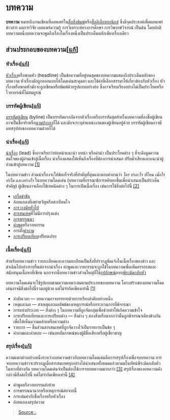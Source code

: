 
# บทความ

**บทความ** หมายถึงงานเขียนที่เผยแพร่ใน[สื่อสิ่งพิมพ์](https://th.wikipedia.org/w/index.php?title=%E0%B8%AA%E0%B8%B7%E0%B9%88%E0%B8%AD%E0%B8%AA%E0%B8%B4%E0%B9%88%E0%B8%87%E0%B8%9E%E0%B8%B4%E0%B8%A1%E0%B8%9E%E0%B9%8C&action=edit&redlink=1 "สื่อสิ่งพิมพ์ (ไม่มีหน้า)")หรือ[สื่ออิเล็กทรอนิกส์](https://th.wikipedia.org/w/index.php?title=%E0%B8%AA%E0%B8%B7%E0%B9%88%E0%B8%AD%E0%B8%AD%E0%B8%B4%E0%B9%80%E0%B8%A5%E0%B9%87%E0%B8%81%E0%B8%97%E0%B8%A3%E0%B8%AD%E0%B8%99%E0%B8%B4%E0%B8%81%E0%B8%AA%E0%B9%8C&action=edit&redlink=1 "สื่ออิเล็กทรอนิกส์ (ไม่มีหน้า)") ซึ่งมีจุดประสงค์เพื่อเผยแพร่ข่าวสาร ผลการวิจัย เผยแพร่ความรู้ การวิเคราะห์ทางการศึกษา การวิพากษ์วิจารณ์ เป็นต้น โดยปกติบทความหนึ่งบทความจะพูดถึงเรื่องใดเรื่องหนึ่งเป็นประเด็นหลักเพียงเรื่องเดียว

## ส่วนประกอบของบทความ[[แก้](https://th.wikipedia.org/w/index.php?title=%E0%B8%9A%E0%B8%97%E0%B8%84%E0%B8%A7%E0%B8%B2%E0%B8%A1&action=edit&section=1 "แก้ไขส่วน: ส่วนประกอบของบทความ")]

### หัวเรื่อง[[แก้](https://th.wikipedia.org/w/index.php?title=%E0%B8%9A%E0%B8%97%E0%B8%84%E0%B8%A7%E0%B8%B2%E0%B8%A1&action=edit&section=2 "แก้ไขส่วน: หัวเรื่อง")]

[หัวเรื่อง](https://th.wikipedia.org/w/index.php?title=%E0%B8%AB%E0%B8%B1%E0%B8%A7%E0%B9%80%E0%B8%A3%E0%B8%B7%E0%B9%88%E0%B8%AD%E0%B8%87&action=edit&redlink=1 "หัวเรื่อง (ไม่มีหน้า)")หรือพาดหัว (headline) เป็นข้อความที่อยู่บนสุดของบทความแสดงถึงประเด็นหลักของบทความ หัวเรื่องมักถูกออกแบบให้โดดเด่นสะดุดตา และใช้คำที่เลือกสรรมาให้เกี่ยวข้องกับหัวเรื่อง หัวเรื่องหรือพาดหัวมักจะถูกเขียนหรือพิมพ์ด้วยรูปแบบอย่างย่อ ซึ่งอาจเรียบเรียงอย่างไม่เป็นประโยคหรือไวยากรณ์ที่ไม่สมบูรณ์

### บรรทัดผู้เขียน[[แก้](https://th.wikipedia.org/w/index.php?title=%E0%B8%9A%E0%B8%97%E0%B8%84%E0%B8%A7%E0%B8%B2%E0%B8%A1&action=edit&section=3 "แก้ไขส่วน: บรรทัดผู้เขียน")]

[บรรทัดผู้เขียน](https://th.wikipedia.org/w/index.php?title=%E0%B8%9A%E0%B8%A3%E0%B8%A3%E0%B8%97%E0%B8%B1%E0%B8%94%E0%B8%9C%E0%B8%B9%E0%B9%89%E0%B9%80%E0%B8%82%E0%B8%B5%E0%B8%A2%E0%B8%99&action=edit&redlink=1 "บรรทัดผู้เขียน (ไม่มีหน้า)")  (byline) เป็นบรรทัดแรกถัดจากหัวเรื่องหรือบรรทัดสุดท้ายในบทความที่ลงชื่อผู้เขียน อาจเป็นชื่อจริงหรือ[นามปากกา](https://th.wikipedia.org/wiki/%E0%B8%99%E0%B8%B2%E0%B8%A1%E0%B8%9B%E0%B8%B2%E0%B8%81%E0%B8%81%E0%B8%B2 "นามปากกา")ก็ได้ และมักจะระบุตำแหน่งงานของผู้เขียนอยู่ด้วย บรรทัดผู้เขียนอาจมีบทสรุปย่อของบทความด้วยก็ได้

### นำเรื่อง[[แก้](https://th.wikipedia.org/w/index.php?title=%E0%B8%9A%E0%B8%97%E0%B8%84%E0%B8%A7%E0%B8%B2%E0%B8%A1&action=edit&section=4 "แก้ไขส่วน: นำเรื่อง")]

[นำเรื่อง](https://th.wikipedia.org/w/index.php?title=%E0%B8%99%E0%B8%B3%E0%B9%80%E0%B8%A3%E0%B8%B7%E0%B9%88%E0%B8%AD%E0%B8%87&action=edit&redlink=1 "นำเรื่อง (ไม่มีหน้า)")  (lead) ซึ่งอาจเรียกว่าย่อหน้าแนะนำ บทนำ หรือคำนำ เป็นประโยคต่าง ๆ ที่จะดึงดูดความสนใจของผู้อ่านเข้าสู่เนื้อเรื่อง นำเรื่องแสดงให้เห็นถึงเรื่องที่ต้องการนำเสนอ ปรับน้ำเสียงและแนะนำผู้อ่านเข้าสู่บทความ  [[1]](https://th.wikipedia.org/wiki/%E0%B8%9A%E0%B8%97%E0%B8%84%E0%B8%A7%E0%B8%B2%E0%B8%A1#cite_note-jaco-1)

ในบทความข่าว ส่วนนำเรื่องจะให้ข้อเท็จจริงที่สำคัญที่สุดและตอบคำถามว่า  _ใคร ทำอะไร ที่ไหน เมื่อไร ทำไม และอย่างไร_  ในบทความโดดเด่น (บทความที่บรรณาธิการหยิบยกขึ้นเพื่อนำเสนอเป็นประเด็นสำคัญ) ผู้เขียนอาจเลือกใช้เทคนิคต่าง ๆ ในการเปิดเนื้อเรื่อง เช่นการใช้สิ่งต่อไปนี้  [[2]](https://th.wikipedia.org/wiki/%E0%B8%9A%E0%B8%97%E0%B8%84%E0%B8%A7%E0%B8%B2%E0%B8%A1#cite_note-polk-2)

-   [เกร็ดขำขัน](https://th.wikipedia.org/w/index.php?title=%E0%B9%80%E0%B8%81%E0%B8%A3%E0%B9%87%E0%B8%94%E0%B8%82%E0%B8%B3%E0%B8%82%E0%B8%B1%E0%B8%99&action=edit&redlink=1 "เกร็ดขำขัน (ไม่มีหน้า)")
-   ถ้อยแถลงที่เขย่าขวัญหรือสะเทือนใจ
-   [การวางนัยทั่วไป](https://th.wikipedia.org/w/index.php?title=%E0%B8%81%E0%B8%B2%E0%B8%A3%E0%B8%A7%E0%B8%B2%E0%B8%87%E0%B8%99%E0%B8%B1%E0%B8%A2%E0%B8%97%E0%B8%B1%E0%B9%88%E0%B8%A7%E0%B9%84%E0%B8%9B&action=edit&redlink=1 "การวางนัยทั่วไป (ไม่มีหน้า)")
-   [สารสนเทศ](https://th.wikipedia.org/wiki/%E0%B8%AA%E0%B8%B2%E0%B8%A3%E0%B8%AA%E0%B8%99%E0%B9%80%E0%B8%97%E0%B8%A8 "สารสนเทศ")ที่ไม่มีการปรุงแต่ง
-   [การพรรณนา](https://th.wikipedia.org/w/index.php?title=%E0%B8%81%E0%B8%B2%E0%B8%A3%E0%B8%9E%E0%B8%A3%E0%B8%A3%E0%B8%93%E0%B8%99%E0%B8%B2&action=edit&redlink=1 "การพรรณนา (ไม่มีหน้า)")
-   [คำพูด](https://th.wikipedia.org/wiki/%E0%B8%84%E0%B8%B3%E0%B8%9E%E0%B8%B9%E0%B8%94 "คำพูด")หรือวาทกรรม
-   การตั้ง[คำถาม](https://th.wikipedia.org/wiki/%E0%B8%84%E0%B8%B3%E0%B8%96%E0%B8%B2%E0%B8%A1 "คำถาม")
-   [การเปรียบเทียบ](https://th.wikipedia.org/w/index.php?title=%E0%B8%81%E0%B8%B2%E0%B8%A3%E0%B9%80%E0%B8%9B%E0%B8%A3%E0%B8%B5%E0%B8%A2%E0%B8%9A%E0%B9%80%E0%B8%97%E0%B8%B5%E0%B8%A2%E0%B8%9A&action=edit&redlink=1 "การเปรียบเทียบ (ไม่มีหน้า)")เปรียบเปรย

### เนื้อเรื่อง[[แก้](https://th.wikipedia.org/w/index.php?title=%E0%B8%9A%E0%B8%97%E0%B8%84%E0%B8%A7%E0%B8%B2%E0%B8%A1&action=edit&section=5 "แก้ไขส่วน: เนื้อเรื่อง")]

สำหรับบทความข่าว รายละเอียดและความละเอียดเป็นสิ่งที่ปรากฏชัดแจ้งในเนื้อเรื่องของข่าว และดำเนินไปอย่างราบรื่นต่อจากนำเรื่อง คำพูดและวาทกรรมจะถูกใช้ในบทความเพื่อเพิ่มอรรถรสและสนับสนุนเนื้อหาที่เขียน นอกจากนี้บทความข่าวส่วนใหญ่ก็ใช้[อุปลักษณ์](https://th.wikipedia.org/wiki/%E0%B8%AD%E0%B8%B8%E0%B8%9B%E0%B8%A5%E0%B8%B1%E0%B8%81%E0%B8%A9%E0%B8%93%E0%B9%8C "อุปลักษณ์")แบบ[พีระมิดกลับหัว](https://th.wikipedia.org/w/index.php?title=%E0%B8%9E%E0%B8%B5%E0%B8%A3%E0%B8%B0%E0%B8%A1%E0%B8%B4%E0%B8%94%E0%B8%81%E0%B8%A5%E0%B8%B1%E0%B8%9A%E0%B8%AB%E0%B8%B1%E0%B8%A7&action=edit&redlink=1 "พีระมิดกลับหัว (ไม่มีหน้า)")

บทความโดดเด่นจะใช้รูปแบบตามความเหมาะสมตามประเภทของบทความ โครงสร้างของบทความโดดเด่นอาจมีสิ่งต่อไปนี้รวมอยู่ด้วย แต่ไม่จำกัดเพียงเท่านี้  [[1]](https://th.wikipedia.org/wiki/%E0%B8%9A%E0%B8%97%E0%B8%84%E0%B8%A7%E0%B8%B2%E0%B8%A1#cite_note-jaco-1)

-   ลำดับเวลา — บทความอาจบรรยายด้วยการเรียงลำดับอย่างหนึ่ง
-   เหตุและผล — สาเหตุและผลลัพธ์ของเหตุการณ์หรือกระบวนการที่พิจารณา
-   การแบ่งประเภท — สิ่งต่าง ๆ ในบทความที่ถูกจัดกลุ่มเพื่อช่วยทำให้เกิดความเข้าใจ
-   การเปรียบเทียบและการเปรียบต่าง — สิ่งต่าง ๆ สองสิ่งหรือมากกว่านั้นถูกพิจารณาเคียงข้างกันเพื่อให้เห็นความคล้ายหรือความต่าง
-   รายการ — ชิ้นส่วนสารสนเทศที่ถูกจัดวางไว้เป็นรายการเป็นข้อ ๆ
-   คำถามและคำตอบ — เช่นบทสัมภาษณ์ของผู้มีชื่อเสียงหรือผู้เชี่ยวชาญ

### สรุปเรื่อง[[แก้](https://th.wikipedia.org/w/index.php?title=%E0%B8%9A%E0%B8%97%E0%B8%84%E0%B8%A7%E0%B8%B2%E0%B8%A1&action=edit&section=6 "แก้ไขส่วน: สรุปเรื่อง")]

ความแตกต่างอย่างหนึ่งระหว่างบทความข่าวกับบทความโดดเด่นคือการสรุปเรื่องเพื่อจบบทความ การจบบทความข่าวจะปรากฏเมื่อสารสนเทศทุกอย่างได้นำเสนอทั้งหมดแล้วตามมโนทัศน์พีระมิดกลับหัว ในทางที่ต่างกัน บทความโดดเด่นจำเป็นต้องใช้การจบบทความมากกว่า  [[3]](https://th.wikipedia.org/wiki/%E0%B8%9A%E0%B8%97%E0%B8%84%E0%B8%A7%E0%B8%B2%E0%B8%A1#cite_note-sova-3)  สรุปเรื่องของบทความดังกล่าวมีสิ่งต่อไปนี้ แต่ไม่จำกัดเพียงเท่านี้  [[4]](https://th.wikipedia.org/wiki/%E0%B8%9A%E0%B8%97%E0%B8%84%E0%B8%A7%E0%B8%B2%E0%B8%A1#cite_note-wray-4)

-   คำพูดหรือวาทกรรมส่งท้าย
-   การพรรณนาฉากหรือเหตุการณ์ต่อจากนี้
-   การเล่นคำกับชื่อเรื่องหรือหัวเรื่อง
-   ถ้อยแถลงสรุปความ

> [Source :](https://th.wikipedia.org/wiki/%E0%B8%9A%E0%B8%97%E0%B8%84%E0%B8%A7%E0%B8%B2%E0%B8%A1).
<!--stackedit_data:
eyJoaXN0b3J5IjpbMzI4MDU3MzE2XX0=
-->